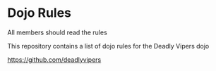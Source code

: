Dojo Rules
==========

All members should read the rules

This repository contains a list of dojo rules for the Deadly Vipers dojo

https://github.com/deadlyvipers
